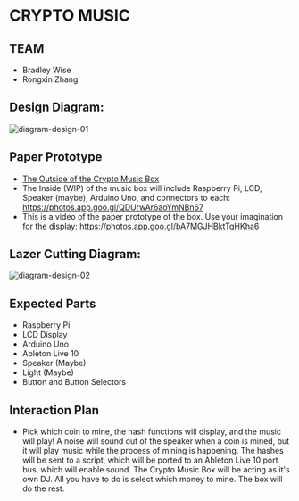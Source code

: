 # CRYPTO MUSIC 

## TEAM
- Bradley Wise
- Rongxin Zhang

## Design Diagram:
![diagram-design-01](https://user-images.githubusercontent.com/3782456/47757086-0ff18080-dca5-11e8-8268-8538117c6701.png)


## Paper Prototype
- [The Outside of the Crypto Music Box](https://photos.app.goo.gl/hhuHb2ig7KRoehEL6)
- The Inside (WIP) of the music box will include Raspberry Pi, LCD, Speaker (maybe), Arduino Uno, and connectors to each: https://photos.app.goo.gl/QDUrwAr6aoYmNBn67
- This is a video of the paper prototype of the box. Use your imagination for the display: https://photos.app.goo.gl/bA7MGJHBktTqHKha6

## Lazer Cutting Diagram:
![diagram-design-02](https://user-images.githubusercontent.com/3782456/47756604-14b53500-dca3-11e8-83ca-116be34e5ff7.png)

## Expected Parts
- Raspberry Pi
- LCD Display
- Arduino Uno
- Ableton Live 10
- Speaker (Maybe)
- Light (Maybe)
- Button and Button Selectors

## Interaction Plan
- Pick which coin to mine, the hash functions will display, and the music will play! A noise will sound out of the speaker when a coin is mined, but it will play music while the process of mining is happening. The hashes will be sent to a script, which will be ported to an Ableton Live 10 port bus, which will enable sound. The Crypto Music Box will be acting as it's own DJ. All you have to do is select which money to mine. The box will do the rest.

